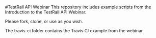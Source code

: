 #TestRail API Webinar
This repository includes example scripts from the Introduction to the TestRail API Webinar. 

Please fork, clone, or use as you wish.

The travis-ci folder contains the Travis CI example from the webinar.

